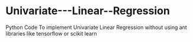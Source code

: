 # Univariate---Linear--Regression
Python Code To implement  Univariate Linear Regression  without using ant libraries  like tensorflow or scikit learn
